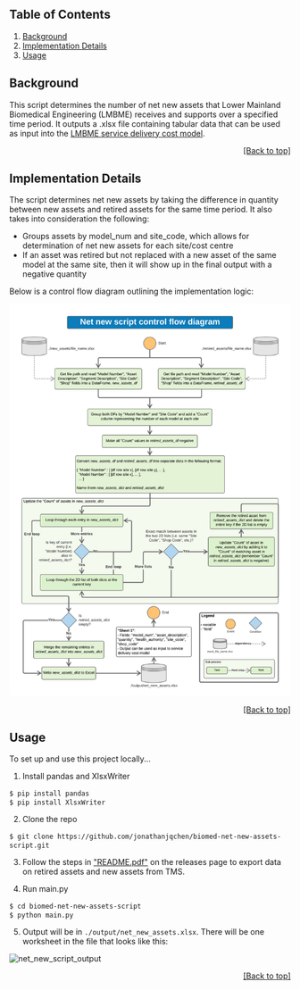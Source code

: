 <div id="top"></div>

## Table of Contents
1. [Background](#background)
2. [Implementation Details](#implementation-details)
3. [Usage](#usage)

## Background
This script determines the number of net new assets that Lower Mainland Biomedical Engineering (LMBME) receives and supports over 
a specified time period. It outputs a .xlsx file containing tabular data that can be used as input into the [LMBME service 
delivery cost model](https://github.com/jonathanjqchen/biomed-service-delivery-cost-model).

<p align="right"><a href="#top">[Back to top]</a></p>

## Implementation Details
The script determines net new assets by taking the difference in quantity between new assets and retired assets for the same time 
period. It also takes into consideration the following:

- Groups assets by model_num and site_code, which allows for determination of net new assets for each site/cost centre
- If an asset was retired but not replaced with a new asset of the same model at the same site, then it will show up in the final 
output with a negative quantity

Below is a control flow diagram outlining the implementation logic:

![net_new_script_control_flow](https://github.com/jonathanjqchen/biomed-net-new-assets-script/blob/main/Images/control-flow-diagram.jpg)

<p align="right"><a href="#top">[Back to top]</a></p>

## Usage
To set up and use this project locally...

1. Install pandas and XlsxWriter
```
$ pip install pandas
$ pip install XlsxWriter
```

2. Clone the repo
```
$ git clone https://github.com/jonathanjqchen/biomed-net-new-assets-script.git
```

3. Follow the steps in ["README.pdf"](https://github.com/jonathanjqchen/biomed-net-new-assets-script/releases/tag/v1.0.0) on the releases page to export data on retired assets and new assets from TMS.

4. Run main.py 
```
$ cd biomed-net-new-assets-script
$ python main.py
```

5. Output will be in `./output/net_new_assets.xlsx`. There will be one worksheet in the file that looks like this:

![net_new_script_output](https://user-images.githubusercontent.com/54252001/147728265-226a23c5-93d4-483a-b665-a95e973ebadd.png)

<p align="right"><a href="#top">[Back to top]</a></p>
